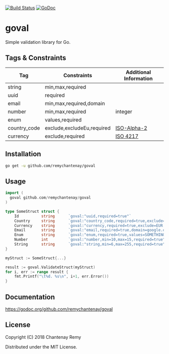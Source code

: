 [![Build Status](https://travis-ci.org/remychantenay/goval.svg?branch=master)](https://travis-ci.org/remychantenay/goval)
[![GoDoc](https://godoc.org/github.com/remychantenay/goval?status.svg)](https://godoc.org/github.com/remychantenay/goval)

# goval
Simple validation library for Go.

## Tags & Constraints
| Tag | Constraints | Additional Information |
| ------ | ------ | ------ |
| string | min,max,required | |
| uuid | required | |
| email | min,max,required,domain | |
| number | min,max,required | integer |
| enum | values,required | |
| country_code | exclude,excludeEu,required | [ISO-Alpha-2](https://en.wikipedia.org/wiki/ISO_3166-1_alpha-2) |
| currency | exclude,required | [ISO 4217](https://en.wikipedia.org/wiki/ISO_4217) |

## Installation
```bash
go get -u github.com/remychantenay/goval
```

## Usage
```go
import (
  goval github.com/remychantenay/goval
)

type SomeStruct struct {
	Id      	string		`goval:"uuid,required=true"`
	Country 	string		`goval:"country_code,required=true,exclude=US,excludeEu=true"`
	Currency 	string		`goval:"currency,required=true,exclude=EUR|GBP"`
	Email    	string		`goval:"email,required=true,domain=google.com"`
	Enum     	string		`goval:"enum,required=true,values=SOMETHING|SOMETHING_ELSE"`
	Number   	int		    `goval:"number,min=10,max=15,required=true"`
	String   	string		`goval:"string,min=6,max=255,required=true"`
}

myStruct := SomeStruct{...}

result := goval.ValidateStruct(myStruct)
for i, err := range result {
	fmt.Printf("\t%d. %s\n", i+1, err.Error())
}
```

## Documentation
https://godoc.org/github.com/remychantenay/goval

## License
Copyright (C) 2018 Chantenay Remy

Distributed under the MIT License.
